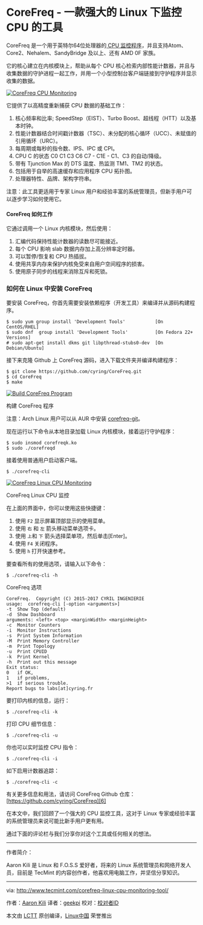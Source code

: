 CoreFreq - 一款强大的 Linux 下监控 CPU 的工具
============================================================

CoreFreq 是一个用于英特尔64位处理器的[ CPU 监控程序][1]，并且支持Atom、Core2、Nehalem、SandyBridge 及以上、还有 AMD 0F 家族。

它的核心建立在内核模块上，帮助从每个 CPU 核心检索内部性能计数器，并且与收集数据的守护进程一起工作，并用一个小型控制台客户端链接到守护程序并显示收集的数据。

[
 ![CoreFreq CPU Monitoring](http://www.tecmint.com/wp-content/uploads/2017/02/CoreFreq-CPU-Monitoring.gif) 
][2]

它提供了以高精度重新捕获 CPU 数据的基础工作：

1.  核心频率和比率; SpeedStep（EIST）、Turbo Boost、超线程（HTT）以及基本时钟。
2.  性能计数器结合时间戳计数器（TSC）、未分配的核心循环（UCC）、未赋值的引用循环（URC）。
3.  每周期或每秒的指令数、IPS、IPC 或 CPI。
4.  CPU C 的状态 C0 C1 C3 C6 C7 - C1E - C1、C3 的自动/降级。
5.  带有 Tjunction Max 的 DTS 温度、热监测 TM1、TM2 的状态。
6.  包括用于自举的高速缓存和应用程序 CPU 拓扑图。
7.  处理器特性、品牌、架构字符串。

注意：此工具更适用于专家 Linux 用户和经验丰富的系统管理员，但新手用户可以逐步学习如何使用它。

#### CoreFreq 如何工作

它通过调用一个 Linux 内核模块，然后使用：

1.  汇编代码保持性能计数器的读数尽可能接近。
2.  每个 CPU 影响 slab 数据内存加上高分辨率定时器。
3.  可以暂停/恢复和 CPU 热插拔。
4.  使用共享内存来保护内核免受来自用户空间程序的损害。
5.  使用原子同步的线程来消除互斥和死锁。

### 如何在 Linux 中安装 CoreFreq

要安装 CoreFreq，你首先需要安装依赖程序（开发工具）来编译并从源码构建程序。

```
$ sudo yum group install 'Development Tools'           [On CentOS/RHEL]
$ sudo dnf  group install 'Development Tools'          [On Fedora 22+ Versions]
# sudo apt-get install dkms git libpthread-stubs0-dev  [On Debian/Ubuntu] 
```

接下来克隆 Github 上 CoreFreq 源码，进入下载文件夹并编译构建程序：

```
$ git clone https://github.com/cyring/CoreFreq.git
$ cd CoreFreq
$ make 
```
[
 ![Build CoreFreq Program](http://www.tecmint.com/wp-content/uploads/2017/02/make-corefreq.png) 
][3]

构建 CoreFreq 程序

注意：Arch Linux 用户可以从 AUR 中安装 [corefreq-git][4]。

现在运行以下命令从本地目录加载 Linux 内核模块，接着运行守护程序：

```
$ sudo insmod corefreqk.ko
$ sudo ./corefreqd
```

接着使用普通用户启动客户端。

```
$ ./corefreq-cli
```
[
 ![CoreFreq Linux CPU Monitoring](http://www.tecmint.com/wp-content/uploads/2017/02/CoreFreq-Linux-CPU-Monitoring.gif) 
][5]

CoreFreq Linux CPU 监控

在上面的界面中，你可以使用这些快捷键：

1.  使用 `F2` 显示屏幕顶部显示的使用菜单。
2.  使用 `右` 和 `左` 箭头移动菜单选项卡。
3.  使用 `上`和 `下` 箭头选择菜单项，然后单击[Enter]。
4.  使用 `F4` 关闭程序。
5.  使用 `h` 打开快速参考。

要查看所有的使用选项，请输入以下命令：

```
$ ./corefreq-cli -h
```

CoreFreq 选项

```
CoreFreq.  Copyright (C) 2015-2017 CYRIL INGENIERIE
usage:	corefreq-cli [-option <arguments>]
-t	Show Top (default)
-d	Show Dashboard
arguments: <left> <top> <marginWidth> <marginHeight>
-c	Monitor Counters
-i	Monitor Instructions
-s	Print System Information
-M	Print Memory Controller
-m	Print Topology
-u	Print CPUID
-k	Print Kernel
-h	Print out this message
Exit status:
0	if OK,
1	if problems,
>1	if serious trouble.
Report bugs to labs[at]cyring.fr
```

要打印内核的信息，运行：

```
$ ./corefreq-cli -k
```

打印 CPU 细节信息：

```
$ ./corefreq-cli -u
```

你也可以实时监控 CPU 指令：

```
$ ./corefreq-cli -i
```

如下启用计数器追踪：

```
$ ./corefreq-cli -c
```

有关更多信息和用法，请访问 CoreFreq Github 仓库：[https://github.com/cyring/CoreFreq][6]

在本文中，我们回顾了一个强大的 CPU 监控工具，这对于 Linux 专家或经验丰富的系统管理员来说可能比新手用户更有用。

通过下面的评论栏与我们分享你对这个工具或任何相关的想法。

--------------------------------------------------------------------------------

作者简介：

Aaron Kili 是 Linux 和 F.O.S.S 爱好者，将来的 Linux 系统管理员和网络开发人员，目前是 TecMint 的内容创作者，他喜欢用电脑工作，并坚信分享知识。

--------------------------------------------------------------------------------

via: http://www.tecmint.com/corefreq-linux-cpu-monitoring-tool/

作者：[Aaron Kili][a]
译者：[geekpi](https://github.com/geekpi)
校对：[校对者ID](https://github.com/校对者ID)

本文由 [LCTT](https://github.com/LCTT/TranslateProject) 原创编译，[Linux中国](https://linux.cn/) 荣誉推出

[a]:http://www.tecmint.com/author/aaronkili/

[1]:http://www.tecmint.com/bcc-best-linux-performance-monitoring-tools/
[2]:http://www.tecmint.com/wp-content/uploads/2017/02/CoreFreq-CPU-Monitoring.gif
[3]:http://www.tecmint.com/wp-content/uploads/2017/02/make-corefreq.png
[4]:https://aur.archlinux.org/packages/corefreq-git
[5]:http://www.tecmint.com/wp-content/uploads/2017/02/CoreFreq-Linux-CPU-Monitoring.gif
[6]:https://github.com/cyring/CoreFreq
